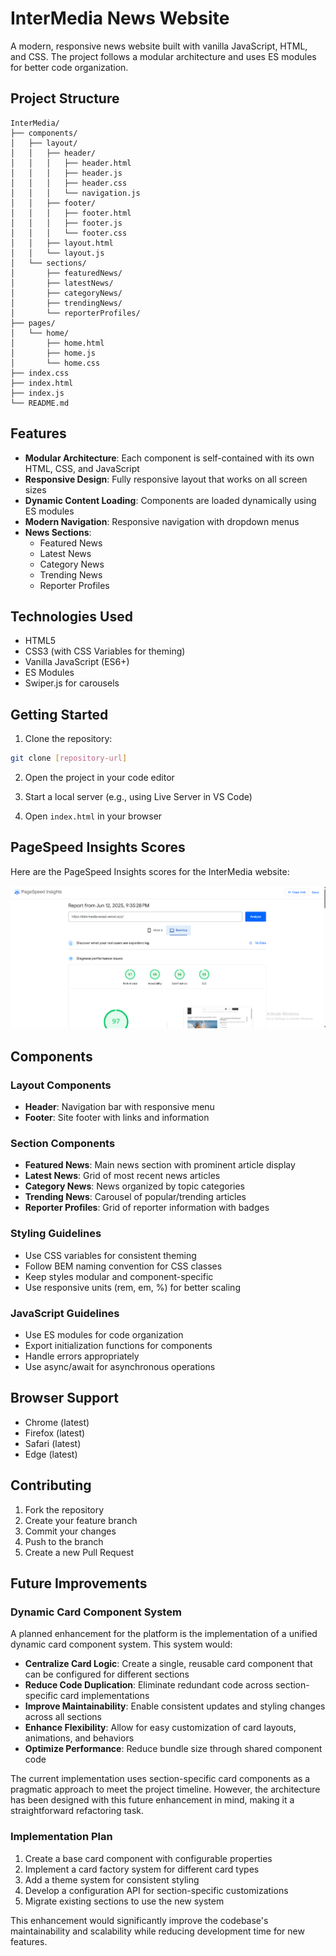 # InterMedia News Website

A modern, responsive news website built with vanilla JavaScript, HTML, and CSS. The project follows a modular architecture and uses ES modules for better code organization.

## Project Structure

```
InterMedia/
├── components/
│   ├── layout/
│   │   ├── header/
│   │   │   ├── header.html
│   │   │   ├── header.js
│   │   │   ├── header.css
│   │   │   └── navigation.js
│   │   ├── footer/
│   │   │   ├── footer.html
│   │   │   ├── footer.js
│   │   │   └── footer.css
│   │   ├── layout.html
│   │   └── layout.js
│   └── sections/
│       ├── featuredNews/
│       ├── latestNews/
│       ├── categoryNews/
│       ├── trendingNews/
│       └── reporterProfiles/
├── pages/
│   └── home/
│       ├── home.html
│       ├── home.js
│       └── home.css
├── index.css
├── index.html
├── index.js
└── README.md
```

## Features

- **Modular Architecture**: Each component is self-contained with its own HTML, CSS, and JavaScript
- **Responsive Design**: Fully responsive layout that works on all screen sizes
- **Dynamic Content Loading**: Components are loaded dynamically using ES modules
- **Modern Navigation**: Responsive navigation with dropdown menus
- **News Sections**:
  - Featured News
  - Latest News
  - Category News
  - Trending News
  - Reporter Profiles

## Technologies Used

- HTML5
- CSS3 (with CSS Variables for theming)
- Vanilla JavaScript (ES6+)
- ES Modules
- Swiper.js for carousels

## Getting Started

1. Clone the repository:
```bash
git clone [repository-url]
```

2. Open the project in your code editor

3. Start a local server (e.g., using Live Server in VS Code)

4. Open `index.html` in your browser


## PageSpeed Insights Scores

Here are the PageSpeed Insights scores for the InterMedia website:

![PageSpeed Insights Score](assets/pagespeedInsights.png)


## Components

### Layout Components
- **Header**: Navigation bar with responsive menu
- **Footer**: Site footer with links and information

### Section Components
- **Featured News**: Main news section with prominent article display
- **Latest News**: Grid of most recent news articles
- **Category News**: News organized by topic categories
- **Trending News**: Carousel of popular/trending articles
- **Reporter Profiles**: Grid of reporter information with badges

### Styling Guidelines

- Use CSS variables for consistent theming
- Follow BEM naming convention for CSS classes
- Keep styles modular and component-specific
- Use responsive units (rem, em, %) for better scaling

### JavaScript Guidelines

- Use ES modules for code organization
- Export initialization functions for components
- Handle errors appropriately
- Use async/await for asynchronous operations

## Browser Support

- Chrome (latest)
- Firefox (latest)
- Safari (latest)
- Edge (latest)

## Contributing

1. Fork the repository
2. Create your feature branch
3. Commit your changes
4. Push to the branch
5. Create a new Pull Request

## Future Improvements

### Dynamic Card Component System
A planned enhancement for the platform is the implementation of a unified dynamic card component system. This system would:

- **Centralize Card Logic**: Create a single, reusable card component that can be configured for different sections
- **Reduce Code Duplication**: Eliminate redundant code across section-specific card implementations
- **Improve Maintainability**: Enable consistent updates and styling changes across all sections
- **Enhance Flexibility**: Allow for easy customization of card layouts, animations, and behaviors
- **Optimize Performance**: Reduce bundle size through shared component code

The current implementation uses section-specific card components as a pragmatic approach to meet the project timeline. However, the architecture has been designed with this future enhancement in mind, making it a straightforward refactoring task.

### Implementation Plan
1. Create a base card component with configurable properties
2. Implement a card factory system for different card types
3. Add a theme system for consistent styling
4. Develop a configuration API for section-specific customizations
5. Migrate existing sections to use the new system

This enhancement would significantly improve the codebase's maintainability and scalability while reducing development time for new features. 